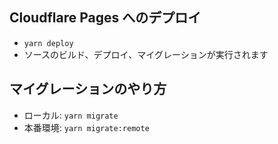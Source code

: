 ## Cloudflare Pages へのデプロイ

- `yarn deploy`
- ソースのビルド、デプロイ、マイグレーションが実行されます

## マイグレーションのやり方

- ローカル: `yarn migrate`
- 本番環境: `yarn migrate:remote`
